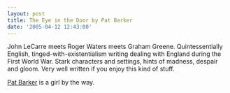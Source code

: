 ```yaml
---
layout: post
title: The Eye in the Door by Pat Barker
date: '2005-04-12 12:43:00'
---
```


<p>John LeCarre meets Roger Waters meets Graham Greene. Quintessentially English, tinged-with-existentialism writing dealing with England during the First World War. Stark characters and settings, hints of madness, despair and gloom. Very well written if you enjoy this kind of stuff.</p>

<p><a href="http://www.mtmercy.edu/classes/barkerbio.htm" target="_blank">Pat Barker</a> is a girl by the way.</p>